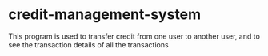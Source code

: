 # credit-management-system
This program is used to transfer credit from one user to another user, and to see the transaction details of all the transactions
